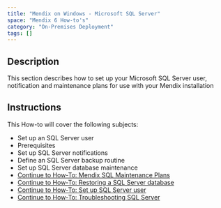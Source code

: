 ```yaml
---
title: "Mendix on Windows - Microsoft SQL Server"
space: "Mendix 6 How-to's"
category: "On-Premises Deployment"
tags: []
---
```

## Description

This section describes how to set up your Microsoft SQL Server user, notification and maintenance plans for use with your Mendix installation

## Instructions

This How-to will cover the following subjects:

*   Set up an SQL Server user
*   Prerequisites
*   Set up SQL Server notifications
*   Define an SQL Server backup routine
*   Set up SQL Server database maintenance
*   [Continue to How-To: Mendix SQL Maintenance Plans](mendix-sql-maintenance-plans)
*   [Continue to How-To: Restoring a SQL Server database](restoring-a-sql-server-database)
*   [Continue to How-To: Set up SQL Server user](setting-up-a-sql-server-user)
*   [Continue to How-To: Troubleshooting SQL Server](troubleshooting-sql-server)
